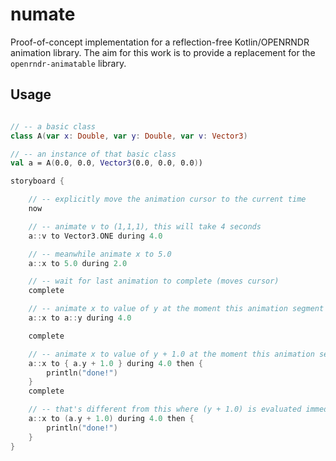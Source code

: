 # numate

Proof-of-concept implementation for a reflection-free Kotlin/OPENRNDR animation library. The aim for this work is to
provide a replacement for the `openrndr-animatable` library.

## Usage

```kotlin

// -- a basic class
class A(var x: Double, var y: Double, var v: Vector3)

// -- an instance of that basic class
val a = A(0.0, 0.0, Vector3(0.0, 0.0, 0.0))

storyboard {

    // -- explicitly move the animation cursor to the current time
    now

    // -- animate v to (1,1,1), this will take 4 seconds
    a::v to Vector3.ONE during 4.0

    // -- meanwhile animate x to 5.0
    a::x to 5.0 during 2.0

    // -- wait for last animation to complete (moves cursor)
    complete

    // -- animate x to value of y at the moment this animation segment starts
    a::x to a::y during 4.0

    complete

    // -- animate x to value of y + 1.0 at the moment this animation segment starts
    a::x to { a.y + 1.0 } during 4.0 then {
        println("done!")
    }
    complete

    // -- that's different from this where (y + 1.0) is evaluated immediately
    a::x to (a.y + 1.0) during 4.0 then {
        println("done!")
    }
}
```